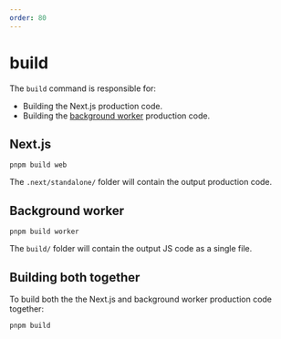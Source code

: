 ```yaml
---
order: 80
---
```


# build

The `build` command is responsible for:

* Building the Next.js production code.
* Building the [background worker](../worker/index.md) production code.

## Next.js

```shell
pnpm build web
```

The `.next/standalone/` folder will contain the output production code.

## Background worker 

```shell
pnpm build worker
```

The `build/` folder will contain the output JS code as a single file.

## Building both together

To build both the the Next.js and background worker production code together:

```shell
pnpm build
```

